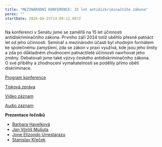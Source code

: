 ```yaml
---
title: "MEZINÁRODNÍ KONFERENCE: 15 let antidiskriminačního zákona"
perex: ""
startDate: 2024-09-25T14:09:12.607Z
---
```

Na konferenci v Senátu jsme se zaměřili na 15 let účinnosti antidiskriminačního zákona. Prvního září 2024 totiž uběhlo přesně patnáct let od jeho účinnosti. Seminář s mezinárodní účastí byl vhodným formátem ke společnému zamyšlení, zda se zákon v praxi využívá, kde jsou jeho limity a zda po důkladném zhodnocení patnáctileté účinnosti navrhovat jeho změny. Debatovali jsme také výzvy českého antidiskriminačního zákona. O své příběhy a zhodnocení vymahatelnosti se podělily přímo oběti diskriminace. 

[P﻿rogram konference](https://www.ochrance.cz/aktualne/15_let_antidiskriminacniho_zakona_si_ombudsman_pripomene_take_na_seminari_v_senatu/program_-15_let_antidiskriminacniho_zakona_1.pdf)

[](https://www.ochrance.cz/aktualne/15_let_antidiskriminacniho_zakona_si_ombudsman_pripomene_take_na_seminari_v_senatu/program_-15_let_antidiskriminacniho_zakona_1.pdf)[](https://www.ochrance.cz/aktualne/15_let_antidiskriminacniho_zakona_si_ombudsman_pripomene_take_na_seminari_v_senatu/program_-15_let_antidiskriminacniho_zakona_1.pdf)[T﻿isková zpráva](https://www.ochrance.cz/aktualne/ombudsman_uz_15_let_pomaha_s_diskriminaci-_vyroci_si_pripomnel_na_konferenci_v_senatu_spolecne_s_obetmi_nerovneho_zachazeni/)

[V﻿ideo záznam](https://media.senat.cz/senat/audio/konference/2024-09-25-konfererence-15-let-antidiskriminacniho-zakona.mp4)

[A﻿udio záznam](https://media.senat.cz/senat/audio/konference/2024-09-25-konfererence-15-let-antidiskriminacniho-zakona.mp3)

**P﻿rezentace řečníků**

* [B﻿arbara Havelková](/media/barbara_havelkova.ppt)
* [Jan Vöröš Mušuta](/media/jan_voros_musuta.pptx)
* [](/media/jan_voros_musuta.pptx)[Jone Elizondo Urrestarazu](/media/jone_elizondo_urrestarazu.pptx)
* [Stanislav Křeček](/media/stanislav_krecek.pptx)